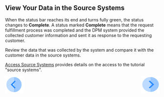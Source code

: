 ## View Your Data in the Source Systems

When the status bar reaches its end and turns fully green, the status changes to **Complete**. A status marked **Complete** means that the request fulfillment process was completed and the DPM system provided the collected customer information and sent it as response to the requesting customer. 

Review the data that was collected by the system and compare it with the customer data in the source systems. 

[Access Source Systems](../00_Setup/00_Access_Source_Systems.md) provides details on the access to the tutorial "source systems".


[![Previous](../images/Previous.png)](  03_04_Auto_Sync_Submit_a_First_Request.md)[<img align="right" width="60" height="54" src="../images/Next.png">]( 03_06_Auto_Sync_Change_Your_Data.md)
